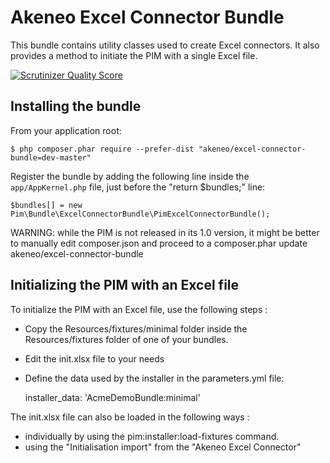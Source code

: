Akeneo Excel Connector Bundle
=============================

This bundle contains utility classes used to create Excel connectors.
It also provides a method to initiate the PIM with a single Excel file.

[![Scrutinizer Quality Score](https://scrutinizer-ci.com/g/akeneo/ExcelConnectorBundle/badges/quality-score.png?s=9732bdac97b997021b1c925f923ecbf405a509d4)](https://scrutinizer-ci.com/g/akeneo/ExcelConnectorBundle/)

Installing the bundle
---------------------
From your application root:

    $ php composer.phar require --prefer-dist "akeneo/excel-connector-bundle=dev-master"

Register the bundle by adding the following line inside the `app/AppKernel.php` file, just before the "return $bundles;" line:

    $bundles[] = new Pim\Bundle\ExcelConnectorBundle\PimExcelConnectorBundle();


WARNING: while the PIM is not released in its 1.0 version, it might be better to manually edit composer.json and 
proceed to a composer.phar update akeneo/excel-connector-bundle


Initializing the PIM with an Excel file
---------------------------------------

To initialize the PIM with an Excel file, use the following steps :

 * Copy the Resources/fixtures/minimal folder inside the Resources/fixtures folder of one of your bundles.
 * Edit the init.xlsx file to your needs
 * Define the data used by the installer in the parameters.yml file:

    installer_data: 'AcmeDemoBundle:minimal'

The init.xlsx file can also be loaded in the following ways :

 * individually by using the pim:installer:load-fixtures command.
 * using the "Initialisation import" from the "Akeneo Excel Connector"

